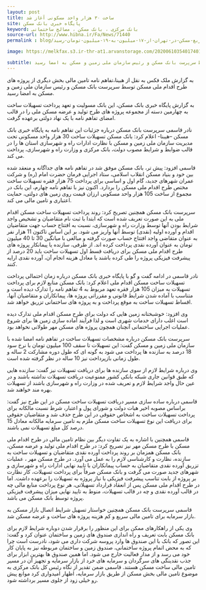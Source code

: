 ```yaml
---
layout: post
title: ساخت ۳۰ هزار واحد مسکونی آغاز شد
site: پایگاه خبری بانک مسکن
keyword: بانک مرکزی ، بانک مسکن ، مصالح ساختمانی
source-url: http://www.hibna.ir/Fa/News/71440
permalink : blog/میانگین-هر-متر-مربع-مسکن-در-تهران-از-۱۷-میلیون-به-۱۹-میلیون-تومان-رسید.html

image: https://melkfax.s3.ir-thr-at1.arvanstorage.com/202006103540174014_Orig.jpg

subtitle: تفاهم نامه تامین مالی بخش دیگری از پروژه های طرح اقدام ملی مسکن توسط سرپرست بانک مسکن و رئیس سازمان ملی زمین و مسکن به امضا رسید.
---
```

به گزارش ملک فکس به نقل از هبینا،تفاهم نامه تامین مالی بخش دیگری از پروژه های طرح اقدام ملی مسکن توسط سرپرست بانک مسکن و رئیس سازمان ملی زمین و مسکن به امضا رسید.

به گزارش پایگاه خبری بانک مسکن، این بانک مسولیت و تعهد پرداخت تسهیلات ساخت به چهارمین دسته از مجموعه پروژه های طرح تولید و عرضه مسکن ملی را در قالب امضای تفاهم نامه با یک نهاد دولتی برعهده گرفت.

نادر قاسمی سرپرست بانک مسکن درباره جزئیات این تفاهم نامه به پایگاه خبری بانک مسکن –هیبنا- اعلام کرد: بانک مسکن تسهیلات ساخت 30 هزار واحد مسکونی تحت مدیریت سازمان ملی زمین و مسکن با نظارت ادارات راه و شهرسازی استان ها را در قالب ضوابط و شرایط مصوب دولت، بانک مرکزی و وزارت راه و شهرسازی، پرداخت می کند.

قاسمی افزود: پیش تر، بانک مسکن موفق شد در تفاهم نامه های جداگانه و منعقد شده بین خود و بنیاد مسکن انقلاب اسلامی، ستاد اجرایی فرمان حضرت امام (ره) و شرکت عمران شهرهای جدید، گام اول و اساسی برای پرداخت 75 هزار فقره تسهیلات ساخت مختص طرح اقدام ملی مسکن را بردارد. اکنون نیز با تفاهم نامه چهارم، این بانک در مجموع از ساخت 105 هزار واحد مسکونی ارزان قیمت روی زمین های دولتی، حمایت اعتباری و تامین مالی می کند.

سرپرست بانک مسکن همچنین تصریح کرد: روند پرداخت تسهیلات ساخت مسکن اقدام ملی به این صورت تعریف شده است که ابتدا با ثبت نام متقاضیان و تشخیص واجد شرایط بودن آنها توسط وزارت راه و شهرسازی، نسبت به افتتاح حساب جهت متقاضیان اقدام و آورده اولیه (نقدی) توسط آنها واریز می شود. بر این اساس تاکنون 11 هزار نفر به عنوان متقاضی واجد افتتاح حساب صورت گرفته و مبالغی با میانگین 30 تا 40 میلیون تومان به عنوان آورده نقدی پرداخت کرده اند. از طرفی، سازنده یا پیمانکار پروژه های طرح اقدام ملی مسکن برای دریافت قسط اول تسهیلات ساخت باید 20 درصد از پیشرفت فیزیکی پروژه را طی کرده باشند یا معادل هزینه انجام آن،‌ آورده نقدی ارایه کنند.

نادر قاسمی در ادامه گفت و گو با پایگاه خبری بانک مسکن درباره زمان احتمالی پرداخت تسهیلات ساخت مسکن اقدام ملی اعلام کرد: بانک مسکن منابع لازم برای پرداخت تسهیلات به میزان 105 هزار فقره تعهد مربوط به 4 تفاهم نامه را تدارک دیده است و متناسب با آماده شدن شرایط قانونی و مقرراتی پروژه ها،‌ پیمانکاران و متقاضیان آنها، اقساط تسهیلات ساخت به موقع پرداخت و به پروژه های ساختمانی تزریق خواهد شد.

وی افزود: خوشبختانه زمین هایی که دولت برای طرح مسکن اقدام ملی تدارک دیده است اغلب دارای خدمات شهری است و لذا فرآیند آماده سازی زمین ها برای شروع عملیات اجرایی ساختمانی آنچنان همچون پروژه های مسکن مهر طولانی نخواهد بود.

سرپرست بانک مسکن درباره مشخصات تسهیلات ساخت در تفاهم نامه امضا شده با سازمان ملی زمین و مسکن گفت: این تسهیلات تا سقف 100 میلیون تومان با نرخ سود 18 درصد به سازنده ها پرداخت می شود به گونه ای که طول دوره مشارکت 2 ساله و طول زمانی بازپرداخت نیز 10 ساله در نظر گرفته شده است.

وی درباره شرایط لازم از سوی سازنده ها برای دریافت تسهیلات نیز گفت: سازنده هایی که طبق قوانین جاری شبکه بانکی کشور ممنوعیت دریافت تسهیلات نداشته باشند و در عین حال واجد شرایط لازم و تعریف شده در وزارت راه و شهرسازی باشند از تسهیلات بهره مند خواهند شد.

قاسمی درباره ساده سازی مسیر دریافت تسهیلات ساخت مسکن در این طرح نیز گفت: براساس مصوبه اخیر هیات دولت و شورای پول و اعتبار،‌ شرط نسبت مالکانه برای پرداخت تسهیلات ساخت به اشخاص حقوقی در این طرح حذف شد و متقاضیان حقوقی برای دریافت این نوع تسهیلات ساخت مسکن ملزم به تامین سرمایه مالکانه معادل 15 درصد کل مبلغ تسهیلات نمی باشند.

قاسمی همچنین با اشاره به یک تفاوت دیگر بین نظام تامین مالی در طرح اقدام ملی مسکن با طرح مسکن مهر نیز تصریح کرد: در طرح اقدام ملی تولید و عرضه مسکن،‌ بانک مسکن همزمان بر روند پرداخت آورده نقدی متقاضیان و تسهیلات ساخت به سازنده،‌ نظارت و کارشناسی لازم را به عمل می آورد. در طرح مسکن مهر ، عملیات تزریق آورده نقدی متقاضیان به حساب پیمانکاران با تایید نهایی ادارات راه و شهرسازی و شهرهای جدید صورت می گرفت و بانک مسکن صرفاً برای پرداخت تسهیلات،‌ کار نظارت بر پروژه از بابت تناسب پیشرفت فیزیکی با نیاز پروژه به تسهیلات را برعهده داشت. اما در طرح اقدام ملی مسکن پس از انعقاد قرارداد تسهیلاتی، هر نوع پرداخت منابع مالی چه در قالب آورده نقدی و چه در قالب تسهیلات، منوط به تایید نهایی میزان پیشرفت فیزیکی پروژه توسط بانک مسکن می باشد.

قاسمی سرپرست بانک مسکن همچنین خواستار تسهیل شرایط اتصال بازار مسکن به بازار سرمایه برای تامین مالی سریع و کم هزینه پروژه های ساخت و عرضه مسکن شد.

وی یکی از راهکارهای ممکن برای این منظور را برقرار شدن دوباره شرایط لازم برای بانک مسکن بابت تعریف و راه اندازی صندوق های زمین و ساختمان عنوان کرد و گفت: این تصور که بانک با این صندوق ها وارد پروسه شرکت داری می شود، نادرست است چرا که به محض اتمام پروژه ساختمانی، صندوق زمین و ساختمان مربوطه نیز به پایان کار خود می رسد و از مدار فعالیت خارج می شود. اما همین صندوق ها بهترین ابزار برای جذب نقدینگی های سرگردان و سرمایه های خرد از بازار سرمایه و تجهیز آن در مسیر تامین مالی ساخت مسکن هستند. قاسمی ضمن تقدیر از نگاه رئیس کل بانک مرکزی به موضوع تامین مالی بخش مسکن از طریق بازار سرمایه، اظهار امیدواری کرد موانع پیش رو خیلی زود از جلوی مسیر برداشته شود.